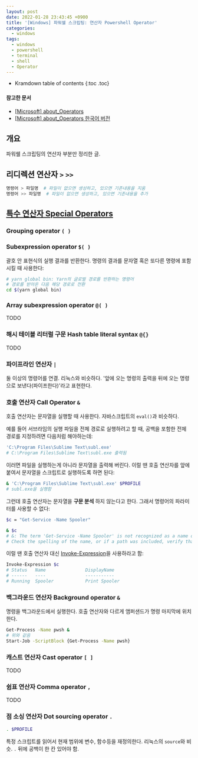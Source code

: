 ```yaml
---
layout: post
date: 2022-01-28 23:43:45 +0900
title: '[Windows] 파워쉘 스크립팅: 연산자 Powershell Operator'
categories:
  - windows
tags:
  - windows
  - powershell
  - terminal
  - shell
  - Operator
---
```


* Kramdown table of contents
{:toc .toc}

#### 참고한 문서

- [\[Microsoft\] about_Operators](https://docs.microsoft.com/en-us/powershell/module/microsoft.powershell.core/about/about_operators?view=powershell-7.2)
- [\[Microsoft\] about_Operators 한국어 버전](https://docs.microsoft.com/ko-kr/powershell/module/microsoft.powershell.core/about/about_operators?view=powershell-7.2)

## 개요

파워쉘 스크립팅의 연산자 부분만 정리한 글.

## 리디렉션 연산자 `>` `>>`

```bash
명령어 > 파일명  # 파일이 없으면 생성하고, 있으면 기존내용을 지움
명령어 >> 파일명  # 파일이 없으면 생성하고, 있으면 기존내용을 추가
```

## [특수 연산자 Special Operators](https://docs.microsoft.com/en-us/powershell/module/microsoft.powershell.core/about/about_operators?view=powershell-7.2#special-operators)

### Grouping operator `( )`

### Subexpression operator `$( )`

괄호 안 표현식의 실행 결과를 반환한다. 명령의 결과를 문자열 혹은 또다른 명령에 포함시킬 때 사용한다:

```bash
# yarn global bin: Yarn의 글로벌 경로를 반환하는 명령어
# 경로를 받아온 다음 해당 경로로 전환
cd $(yarn global bin)
```

### Array subexpression operator `@( )`

TODO

### 해시 테이블 리터럴 구문 Hash table literal syntax `@{}`

TODO

### 파이프라인 연산자 `|`

둘 이상의 명령어를 연결. 리눅스와 비슷하다. '앞에 오는 명령의 출력을 뒤에 오는 명령으로 보낸다(파이프한다)'라고 표현한다.

### 호출 연산자 Call Operator `&`

호출 연산자는 문자열을 실행할 때 사용한다. 자바스크립트의 `eval()`과 비슷하다.

예를 들어 서브라임의 실행 파일을 전체 경로로 실행하려고 할 때, 공백을 포함한 전체 경로를 지정하려면 다음처럼 해야하는데:

```bash
'C:\Program Files\Sublime Text\subl.exe'
# C:\Program Files\Sublime Text\subl.exe 출력됨
```

이러면 파일을 실행하는게 아니라 문자열을 출력해 버린다. 이럴 땐 호출 연산자를 앞에 붙여서 문자열을 스크립트로 실행하도록 하면 된다:

```bash
& 'C:\Program Files\Sublime Text\subl.exe' $PROFILE
# subl.exe을 실행함
```

그런데 호출 연산자는 문자열을 **구문 분석** 하지 않는다고 한다. 그래서 명령어의 파라미터를 사용할 수 없다:

```bash
$c = "Get-Service -Name Spooler"

& $c
# &: The term 'Get-Service -Name Spooler' is not recognized as a name of a cmdlet, function, script file, or executable program.
# Check the spelling of the name, or if a path was included, verify that the path is correct and try again.
```

이럴 땐 호출 연산자 대신 [Invoke-Expression](https://docs.microsoft.com/en-us/powershell/module/microsoft.powershell.utility/invoke-expression?view=powershell-7.2)을 사용하라고 함:

```bash
Invoke-Expression $c
# Status   Name               DisplayName
# ------   ----               -----------
# Running  Spooler            Print Spooler
```

### 백그라운드 연산자 Background operator `&`

명령을 백그라운드에서 실행한다. 호출 연산자와 다르게 앰퍼샌드가 명령 마지막에 위치한다.

```bash
Get-Process -Name pwsh &
# 위와 같음
Start-Job -ScriptBlock {Get-Process -Name pwsh}
```

### 캐스트 연산자 Cast operator `[ ]`

TODO

### 쉼표 연산자 Comma operator `,`

TODO

### 점 소싱 연산자 Dot sourcing operator `.`

```bash
. $PROFILE
```

특정 스크립트를 읽어서 현재 범위에 변수, 함수등을 재정의한다. 리눅스의 `source`와 비슷. `.` 뒤에 공백이 한 칸 있어야 함.
